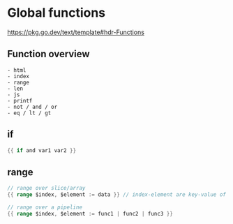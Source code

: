 # Global functions

https://pkg.go.dev/text/template#hdr-Functions

## Function overview
```
- html
- index
- range
- len
- js
- printf
- not / and / or
- eq / lt / gt
```

## if
```go
{{ if and var1 var2 }}
```

## range
```go
// range over slice/array
{{ range $index, $element := data }} // index-element are key-value of the slice

// range over a pipeline
{{ range $index, $element := func1 | func2 | func3 }}
```